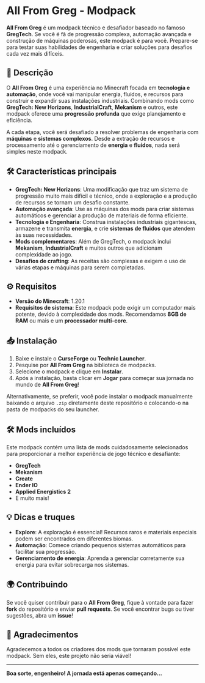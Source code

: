 # All From Greg - Modpack

**All From Greg** é um modpack técnico e desafiador baseado no famoso **GregTech**. Se você é fã de progressão complexa, automação avançada e construção de máquinas poderosas, este modpack é para você. Prepare-se para testar suas habilidades de engenharia e criar soluções para desafios cada vez mais difíceis.

## 📜 Descrição

O **All From Greg** é uma experiência no Minecraft focada em **tecnologia e automação**, onde você vai manipular energia, fluídos, e recursos para construir e expandir suas instalações industriais. Combinando mods como **GregTech: New Horizons**, **IndustrialCraft**, **Mekanism** e outros, este modpack oferece uma **progressão profunda** que exige planejamento e eficiência.

A cada etapa, você será desafiado a resolver problemas de engenharia com **máquinas** e **sistemas complexos**. Desde a extração de recursos e processamento até o gerenciamento de **energia** e **fluidos**, nada será simples neste modpack.

## 🛠️ Características principais

- **GregTech: New Horizons**: Uma modificação que traz um sistema de progressão muito mais difícil e técnico, onde a exploração e a produção de recursos se tornam um desafio constante.
- **Automação avançada**: Use as máquinas dos mods para criar sistemas automáticos e gerenciar a produção de materiais de forma eficiente.
- **Tecnologia e Engenharia**: Construa instalações industriais gigantescas, armazene e transmita **energia**, e crie **sistemas de fluidos** que atendem às suas necessidades.
- **Mods complementares**: Além de GregTech, o modpack inclui **Mekanism**, **IndustrialCraft** e muitos outros que adicionam complexidade ao jogo.
- **Desafios de crafting**: As receitas são complexas e exigem o uso de várias etapas e máquinas para serem completadas.

## ⚙️ Requisitos

- **Versão do Minecraft**: 1.20.1
- **Requisitos de sistema**: Este modpack pode exigir um computador mais potente, devido à complexidade dos mods. Recomendamos **8GB de RAM** ou mais e um **processador multi-core**.

## 📥 Instalação

1. Baixe e instale o **CurseForge** ou **Technic Launcher**.
2. Pesquise por **All From Greg** na biblioteca de modpacks.
3. Selecione o modpack e clique em **Instalar**.
4. Após a instalação, basta clicar em **Jogar** para começar sua jornada no mundo de **All From Greg**!

Alternativamente, se preferir, você pode instalar o modpack manualmente baixando o arquivo `.zip` diretamente deste repositório e colocando-o na pasta de modpacks do seu launcher.

## 🛠️ Mods incluídos

Este modpack contém uma lista de mods cuidadosamente selecionados para proporcionar a melhor experiência de jogo técnico e desafiante:

- **GregTech**
- **Mekanism**
- **Create**
- **Ender IO**
- **Applied Energistics 2**
- E muito mais!

## 💡 Dicas e truques

- **Explore**: A exploração é essencial! Recursos raros e materiais especiais podem ser encontrados em diferentes biomas.
- **Automação**: Comece criando pequenos sistemas automáticos para facilitar sua progressão.
- **Gerenciamento de energia**: Aprenda a gerenciar corretamente sua energia para evitar sobrecarga nos sistemas.

## 🌍 Contribuindo

Se você quiser contribuir para o **All From Greg**, fique à vontade para fazer **fork** do repositório e enviar **pull requests**. Se você encontrar bugs ou tiver sugestões, abra um **issue**!

## 📣 Agradecimentos

Agradecemos a todos os criadores dos mods que tornaram possível este modpack. Sem eles, este projeto não seria viável!

---

**Boa sorte, engenheiro! A jornada está apenas começando...**
